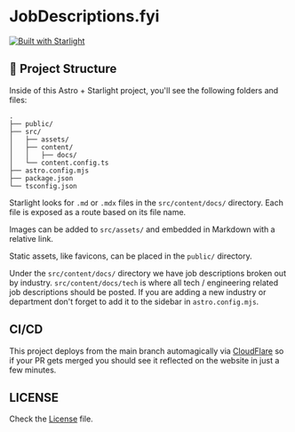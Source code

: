 # JobDescriptions.fyi

[![Built with Starlight](https://astro.badg.es/v2/built-with-starlight/tiny.svg)](https://starlight.astro.build)

## 🚀 Project Structure

Inside of this Astro + Starlight project, you'll see the following folders and files:

```
.
├── public/
├── src/
│   ├── assets/
│   ├── content/
│   │   ├── docs/
│   └── content.config.ts
├── astro.config.mjs
├── package.json
└── tsconfig.json
```

Starlight looks for `.md` or `.mdx` files in the `src/content/docs/` directory. Each file is exposed as a route based on its file name.

Images can be added to `src/assets/` and embedded in Markdown with a relative link.

Static assets, like favicons, can be placed in the `public/` directory.

Under the `src/content/docs/` directory we have job descriptions broken out by industry. `src/content/docs/tech` is where all tech / engineering related job descriptions should be posted. If you are adding a new industry or department don't forget to add it to the sidebar in `astro.config.mjs`.

## CI/CD

This project deploys from the main branch automagically via [CloudFlare](https://www.cloudflare.com/) so if your PR gets merged you should see it reflected on the website in just a few minutes.

## LICENSE

Check the [License](LICENSE.md) file.

